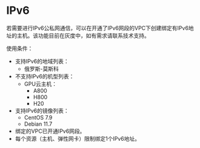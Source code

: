 # IPv6

若需要进行IPv6公私网通信，可以在开通了IPv6网段的VPC下创建绑定有IPv6地址的主机。该功能目前在灰度中，如有需求请联系技术支持。



使用条件：

- 支持IPv6的地域列表：
  - 俄罗斯-莫斯科
- 不支持IPv6的机型列表：
  - GPU云主机：
    - A800
    - H800
    - H20
- 支持IPv6的镜像列表：
  - CentOS 7.9
  - Debian 11.7
- 绑定的VPC已开通IPv6网段。
- 每个资源（主机、弹性网卡）限制绑定1个IPv6地址。





